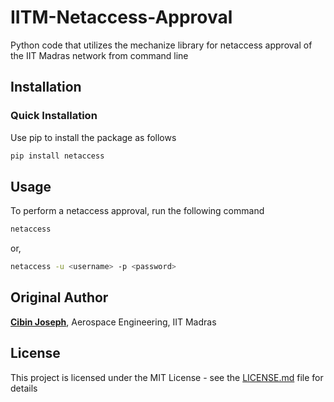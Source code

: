 # IITM-Netaccess-Approval
Python code that utilizes the mechanize library for netaccess approval of the IIT Madras network from command line

## Installation
### Quick Installation
Use pip to install the package as follows
```sh
pip install netaccess
```
## Usage 
To perform a netaccess approval, run the following command
```sh
netaccess
```
or,
```sh
netaccess -u <username> -p <password>
```

## Original Author
[**Cibin Joseph**](https://github.com/cibinjoseph/), Aerospace Engineering, IIT Madras

## License
This project is licensed under the MIT License - see the [LICENSE.md](LICENSE) file for details
